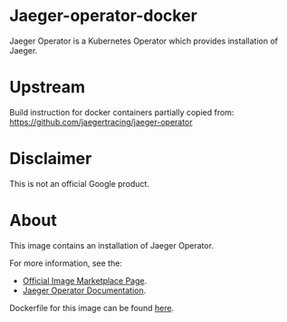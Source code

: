 Jaeger-operator-docker
============

Jaeger Operator is a Kubernetes Operator which provides installation of Jaeger.

# Upstream
Build instruction for docker containers partially copied from:
https://github.com/jaegertracing/jaeger-operator

# Disclaimer
This is not an official Google product.

# <a name="about"></a>About

This image contains an installation of Jaeger Operator.

For more information, see the:

- [Official Image Marketplace Page](https://console.cloud.google.com/marketplace/details/google/jaeger-operator1).
- [Jaeger Operator Documentation](https://github.com/GoogleCloudPlatform/click-to-deploy/tree/master/k8s/jaeger-operator).

Dockerfile for this image can be found [here](https://github.com/GoogleCloudPlatform/click-to-deploy/tree/master/docker/jaeger-operator/1/debian10/1.25/).

